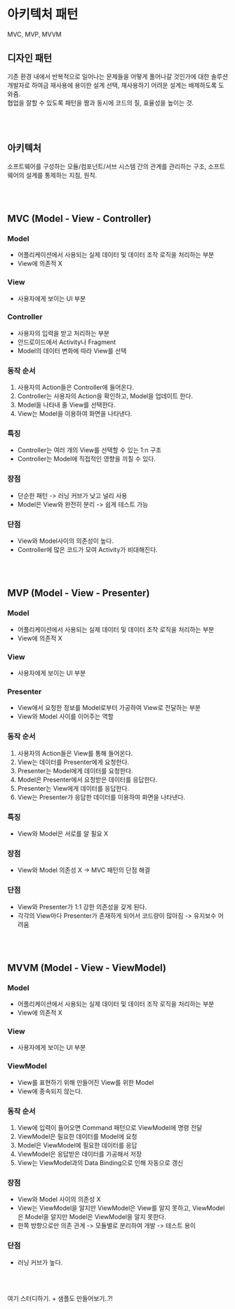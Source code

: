 # 아키텍처 패턴

MVC, MVP, MVVM

## 디자인 패턴

기존 환경 내에서 반복적으로 일어나는 문제들을 어떻게 풀어나갈 것인가에 대한 솔루션  
개발자로 하여금 재사용에 용이한 설계 선택, 재사용하기 어려운 설계는 배제하도록 도와줌.  
협업을 잘할 수 있도록 패턴을 짬과 동시에 코드의 질, 효율성을 높이는 것.  

<br></br>

## 아키텍처

소프트웨어를 구성하는 모듈/컴포넌트/서브 시스템 간의 관계를 관리하는 구조, 소프트웨어의 설계를 통제하는 지침, 원칙.

<br></br>

## MVC (Model - View - Controller)

### Model

- 어플리케이션에서 사용되는 실제 데이터 및 데이터 조작 로직을 처리하는 부분
- View에 의존적 X

### View

- 사용자에게 보이는 UI 부분

### Controller

- 사용자의 입력을 받고 처리하는 부분
- 안드로이드에서 Activity나 Fragment
- Model의 데이터 변화에 따라 View를 선택

### 동작 순서

1. 사용자의 Action들은 Controller에 들어온다.
2. Controller는 사용자의 Action을 확인하고, Model을 업데이트 한다.
3. Model을 나타내 줄 View를 선택한다.
4. View는 Model을 이용하여 화면을 나타낸다.

### 특징

- Controller는 여러 개의 View를 선택할 수 있는 1:n 구조
- Controller는 Model에 직접적인 영향을 끼칠 수 있다.

### 장점

- 단순한 패턴 -> 러닝 커브가 낮고 널리 사용
- Model은 View와 완전히 분리 -> 쉽게 테스트 가능

### 단점

- View와 Model사이의 의존성이 높다.
- Controller에 많은 코드가 모여 Activity가 비대해진다.

<br></br>

## MVP (Model - View - Presenter)

 ### Model

- 어플리케이션에서 사용되는 실제 데이터 및 데이터 조작 로직을 처리하는 부분
- View에 의존적 X

### View

- 사용자에게 보이는 UI 부분

### Presenter

- View에서 요청한 정보를 Model로부터 가공하여 View로 전달하는 부분
- View와 Model 사이를 이어주는 역할

### 동작 순서

1. 사용자의 Action들은 View를 통해 들어온다.
2. View는 데이터를 Presenter에게 요청한다.
3. Presenter는 Model에게 데이터를 요청한다.
4. Model은 Presenter에서 요청받은 데이터를 응답한다.
5. Presenter는 View에게 데이터를 응답한다.
6. View는 Presenter가 응답한 데이터를 이용하여 화면을 나타낸다.

### 특징 

- View와 Model은 서로를 알 필요 X

### 장점

- View와 Model 의존성 X -> MVC 패턴의 단점 해결

### 단점

- View와 Presenter가 1:1 강한 의존성을 갖게 된다.
- 각각의 View마다 Presenter가 존재하게 되어서 코드량이 많아짐 -> 유지보수 어려움

<br></br>

## MVVM (Model - View - ViewModel)

 ### Model

- 어플리케이션에서 사용되는 실제 데이터 및 데이터 조작 로직을 처리하는 부분
- View에 의존적 X

### View

- 사용자에게 보이는 UI 부분

### ViewModel

- View를 표현하기 위해 만들어진 View를 위한 Model
- View에 종속되지 않는다.

### 동작 순서

1. View에 입력이 들어오면 Command 패턴으로 ViewModel에 명령 전달
2. ViewModel은 필요한 데이터를 Model에 요청
3. Model은 ViewModel에 필요한 데이터를 응답
4. ViewModel은 응답받은 데이터를 가공해서 저장
5. View는 ViewModel과의 Data Binding으로 인해 자동으로 갱신

### 장점

- View와 Model 사이의 의존성 X
- View는 ViewModel을 알지만 ViewModel은 View를 알지 못하고, ViewModel은 Model을 알지만 Model은 ViewModel을 알지 못한다.
- 한쪽 방향으로만 의존 관계 -> 모듈별로 분리하여 개발 -> 테스트 용이

### 단점

- 러닝 커브가 높다.

<br></br>

여기 스터디하기. + 샘플도 만들어보기..?!
